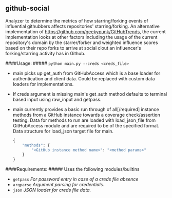 ## github-social ##

Analyzer to determine the metrics of how starring/forking events of influential githubbers affects repositories' starring/forking. An alternative implementation of https://github.com/geekypunk/GitHubTrends, the current implementation looks at other factors including the usage of the current repository's domain by the starrer/forker and weighted influence scores based on their repo forks to arrive at social clout an influencer's forking/starring activity has in Github.

####Usage: #####
```python main.py --creds <creds_file>```

+ main picks up get_auth from GitHubAccess which is a base loader for authentication and client data. Could be replaced with custom data loaders for implementations.

+ If creds argument is missing main's get_auth method defaults to terminal based input using raw_input and getpass.

+ main currently provides a basic run through of all[/required] instance methods from a GitHub instance towards a coverage check/assertion testing. Data for methods to run are loaded with load_json_file from GitHubAccess module and are required to be of the specified format.
	Data structure for load_json target file for main.
    ```python
    {
        "methods": {
        	"<GitHub instance method name>": "<method params>"
        }
    }
    ```

####Requirements: #####
Uses the following modules/builtins
+ ```getpass``` _For password entry in case of a creds file absence_
+ ```argparse``` _Argument parsing for credentials._
+ ```json``` _JSON loader for creds file data._

